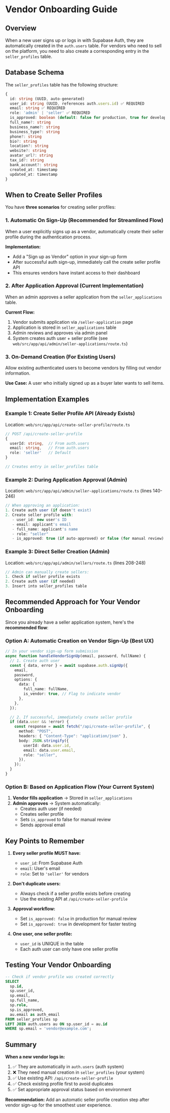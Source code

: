 # Vendor Onboarding Guide

## Overview

When a new user signs up or logs in with Supabase Auth, they are automatically created in the `auth.users` table. For vendors who need to sell on the platform, you need to also create a corresponding entry in the `seller_profiles` table.

## Database Schema

The `seller_profiles` table has the following structure:

```typescript
{
  id: string (UUID, auto-generated)
  user_id: string (UUID, references auth.users.id) ✅ REQUIRED
  email: string ✅ REQUIRED
  role: 'admin' | 'seller' ✅ REQUIRED
  is_approved: boolean (default: false for production, true for development)
  full_name?: string
  business_name?: string
  business_type?: string
  phone?: string
  bio?: string
  location?: string
  website?: string
  avatar_url?: string
  tax_id?: string
  bank_account?: string
  created_at: timestamp
  updated_at: timestamp
}
```

## When to Create Seller Profiles

You have **three scenarios** for creating seller profiles:

### 1. **Automatic On Sign-Up** (Recommended for Streamlined Flow)

When a user explicitly signs up as a vendor, automatically create their seller profile during the authentication process.

**Implementation:**

- Add a "Sign up as Vendor" option in your sign-up form
- After successful auth sign-up, immediately call the create seller profile API
- This ensures vendors have instant access to their dashboard

### 2. **After Application Approval** (Current Implementation)

When an admin approves a seller application from the `seller_applications` table.

**Current Flow:**

1. Vendor submits application via `/seller-application` page
2. Application is stored in `seller_applications` table
3. Admin reviews and approves via admin panel
4. System creates auth user + seller profile (see `web/src/app/api/admin/seller-applications/route.ts`)

### 3. **On-Demand Creation** (For Existing Users)

Allow existing authenticated users to become vendors by filling out vendor information.

**Use Case:** A user who initially signed up as a buyer later wants to sell items.

## Implementation Examples

### Example 1: Create Seller Profile API (Already Exists)

Location: `web/src/app/api/create-seller-profile/route.ts`

```typescript
// POST /api/create-seller-profile
{
  userId: string,  // From auth.users
  email: string,   // From auth.users
  role: 'seller'   // Default
}

// Creates entry in seller_profiles table
```

### Example 2: During Application Approval (Admin)

Location: `web/src/app/api/admin/seller-applications/route.ts` (lines 140-246)

```typescript
// When approving an application:
1. Create auth user (if doesn't exist)
2. Create seller profile with:
   - user_id: new user's ID
   - email: applicant's email
   - full_name: applicant's name
   - role: "seller"
   - is_approved: true (if auto-approved) or false (for manual review)
```

### Example 3: Direct Seller Creation (Admin)

Location: `web/src/app/api/admin/sellers/route.ts` (lines 208-248)

```typescript
// Admin can manually create sellers:
1. Check if seller profile exists
2. Create auth user (if needed)
3. Insert into seller_profiles table
```

## Recommended Approach for Your Vendor Onboarding

Since you already have a seller application system, here's the **recommended flow**:

### **Option A: Automatic Creation on Vendor Sign-Up** (Best UX)

```typescript
// In your vendor sign-up form submission
async function handleVendorSignUp(email, password, fullName) {
  // 1. Create auth user
  const { data, error } = await supabase.auth.signUp({
    email,
    password,
    options: {
      data: {
        full_name: fullName,
        is_vendor: true, // Flag to indicate vendor
      },
    },
  });

  // 2. If successful, immediately create seller profile
  if (data.user && !error) {
    const response = await fetch("/api/create-seller-profile", {
      method: "POST",
      headers: { "Content-Type": "application/json" },
      body: JSON.stringify({
        userId: data.user.id,
        email: data.user.email,
        role: "seller",
      }),
    });
  }
}
```

### **Option B: Based on Application Flow** (Your Current System)

1. **Vendor fills application** → Stored in `seller_applications`
2. **Admin approves** → System automatically:
   - Creates auth user (if needed)
   - Creates seller profile
   - Sets `is_approved` to false for manual review
   - Sends approval email

## Key Points to Remember

1. **Every seller profile MUST have:**

   - `user_id`: From Supabase Auth
   - `email`: User's email
   - `role`: Set to `'seller'` for vendors

2. **Don't duplicate users:**

   - Always check if a seller profile exists before creating
   - Use the existing API at `/api/create-seller-profile`

3. **Approval workflow:**

   - Set `is_approved: false` in production for manual review
   - Set `is_approved: true` in development for faster testing

4. **One user, one seller profile:**
   - `user_id` is UNIQUE in the table
   - Each auth user can only have one seller profile

## Testing Your Vendor Onboarding

```sql
-- Check if vendor profile was created correctly
SELECT
  sp.id,
  sp.user_id,
  sp.email,
  sp.full_name,
  sp.role,
  sp.is_approved,
  au.email as auth_email
FROM seller_profiles sp
LEFT JOIN auth.users au ON sp.user_id = au.id
WHERE sp.email = 'vendor@example.com';
```

## Summary

**When a new vendor logs in:**

1. ✅ They are automatically in `auth.users` (auth system)
2. ❌ They need manual creation in `seller_profiles` (your system)
3. ✅ Use existing API: `/api/create-seller-profile`
4. ✅ Check existing profile first to avoid duplicates
5. ✅ Set appropriate approval status based on environment

**Recommendation:** Add an automatic seller profile creation step after vendor sign-up for the smoothest user experience.
